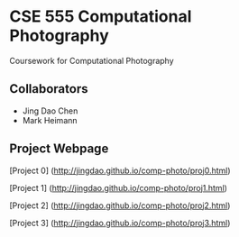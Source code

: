 CSE 555 Computational Photography
====

Coursework for Computational Photography

Collaborators
-----

- Jing Dao Chen
- Mark Heimann

Project Webpage
----

[Project 0] (http://jingdao.github.io/comp-photo/proj0.html)

[Project 1] (http://jingdao.github.io/comp-photo/proj1.html)

[Project 2] (http://jingdao.github.io/comp-photo/proj2.html)

[Project 3] (http://jingdao.github.io/comp-photo/proj3.html)

